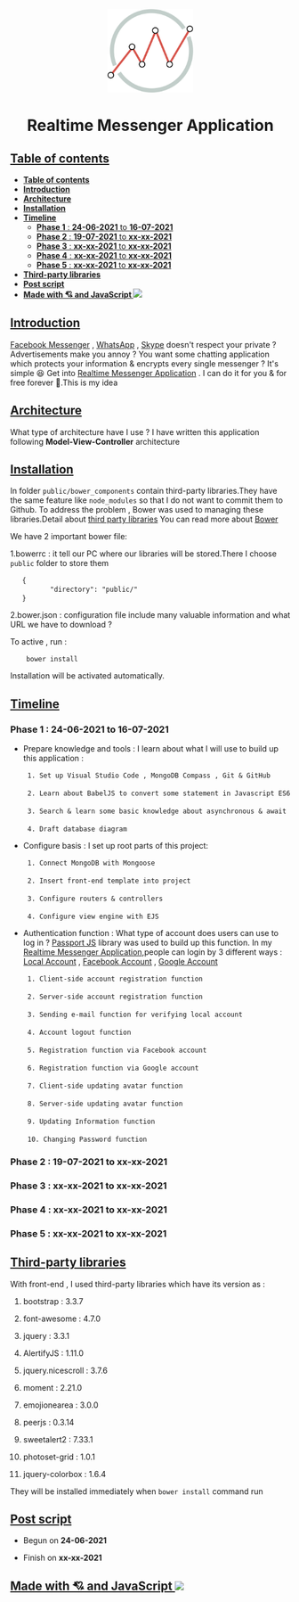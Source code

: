 <center>

<p align="center">
    <img height="150px" src="./public/images/logo_favicon/logo.png" >
</p>

</center>

<h1 align="center">Realtime Messenger Application</h1>

## [**Table of contents**](#table-of-contents)

- [**Table of contents**](#table-of-contents)
- [**Introduction**](#introduction)
- [**Architecture**](#architecture)
- [**Installation**](#installation)
- [**Timeline**](#timeline)
  - [**Phase 1** : **24-06-2021** to **16-07-2021**](#phase-1--24-06-2021-to-16-07-2021)
  - [**Phase 2** : **19-07-2021** to **xx-xx-2021**](#phase-2--19-07-2021-to-xx-xx-2021)
  - [**Phase 3** : **xx-xx-2021** to **xx-xx-2021**](#phase-3--xx-xx-2021-to-xx-xx-2021)
  - [**Phase 4** : **xx-xx-2021** to **xx-xx-2021**](#phase-4--xx-xx-2021-to-xx-xx-2021)
  - [**Phase 5** : **xx-xx-2021** to **xx-xx-2021**](#phase-5--xx-xx-2021-to-xx-xx-2021)
- [**Third-party libraries**](#third-party-libraries)
- [**Post script**](#post-script)
- [**Made with 💘 and JavaScript <img src="https://upload.vectorlogo.zone/logos/javascript/images/239ec8a4-163e-4792-83b6-3f6d96911757.svg" width="25">**](#made-with--and-javascript-)

## [**Introduction**](#introduction)

[Facebook Messenger](https://www.facebook.com/) , [WhatsApp](https://www.whatsapp.com/?lang=en) , [Skype](https://www.skype.com/en/features/skype-web/) doesn't respect your private ?  Advertisements make you annoy ? You want some chatting application which protects your information & encrypts every single messenger  ? It's simple 😆 Get into [Realtime Messenger Application](https://github.com/Phong-Kaster) . I can do it for you & for free forever 🤗.This is my idea

## [**Architecture**](#architecture)

What type of architecture have I use ? I have written this application following **Model-View-Controller** architecture

## [**Installation**](#installation)
In folder `public/bower_components` contain third-party libraries.They have the same feature like `node_modules` so that I do not want to commit them to Github. To address the problem , Bower was used to managing these libraries.Detail about [third party libraries](#third-party-libraries)
You can read more about [Bower](https://bower.io/#getting-started)

We have 2 important bower file:

1.bowerrc : it tell our PC where our libraries will be stored.There I choose `public` folder to store them

       {
              "directory": "public/"
       }

2.bower.json : configuration file include many valuable information and what URL we have to download ?

To active , run :

        bower install

Installation will be activated automatically.
## [**Timeline**](#timeline)

 ### **Phase 1** : **24-06-2021** to **16-07-2021**

 - Prepare knowledge and tools : I learn about what I will use to build up this application :

        1. Set up Visual Studio Code , MongoDB Compass , Git & GitHub

        2. Learn about BabelJS to convert some statement in Javascript ES6

        3. Search & learn some basic knowledge about asynchronous & await
     
        4. Draft database diagram
 
 - Configure basis : I set up root parts of this project: 

        1. Connect MongoDB with Mongoose

        2. Insert front-end template into project

        3. Configure routers & controllers

        4. Configure view engine with EJS

 - Authentication function : What type of account does users can use to log in ? [Passport JS](http://www.passportjs.org/) library was used to build up this function. In my [Realtime Messenger Application](https://github.com/Phong-Kaster/Realtime-Messenger-Application),people can login by 3 different ways : [Local Account](http://www.passportjs.org/packages/passport-local/) , [Facebook Account](http://www.passportjs.org/docs/facebook/) , [Google Account](http://www.passportjs.org/docs/google/)
  
        1. Client-side account registration function

        2. Server-side account registration function

        3. Sending e-mail function for verifying local account

        4. Account logout function

        5. Registration function via Facebook account
     
        6. Registration function via Google account

        7. Client-side updating avatar function

        8. Server-side updating avatar function

        9. Updating Information function
     
        10. Changing Password function
 ### **Phase 2** : **19-07-2021** to **xx-xx-2021**

 ### **Phase 3** : **xx-xx-2021** to **xx-xx-2021**

 ### **Phase 4** : **xx-xx-2021** to **xx-xx-2021**
 ### **Phase 5** : **xx-xx-2021** to **xx-xx-2021**




## [**Third-party libraries**](#third-party-libraries)
With front-end , I used third-party libraries which have its version as :

1. bootstrap : 3.3.7
   
2. font-awesome : 4.7.0

3. jquery : 3.3.1

4. AlertifyJS : 1.11.0

5. jquery.nicescroll : 3.7.6
   
6. moment : 2.21.0
   
7. emojionearea : 3.0.0
   
8. peerjs : 0.3.14
   
9. sweetalert2 : 7.33.1
    
10. photoset-grid : 1.0.1
    
11. jquery-colorbox : 1.6.4

They will be installed immediately when `bower install` command run
## [**Post script**](#post-script)

- Begun on **24-06-2021**

- Finish on **xx-xx-2021**
  
## [**Made with 💘 and JavaScript <img src="https://upload.vectorlogo.zone/logos/javascript/images/239ec8a4-163e-4792-83b6-3f6d96911757.svg" width="25">**](#made-with-love-and-javascript)
